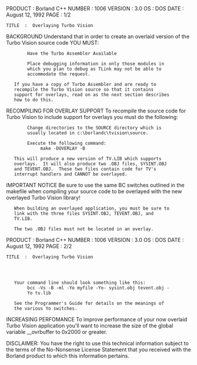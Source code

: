 






  PRODUCT  :  Borland C++                           NUMBER  :  1006
  VERSION  :  3.0
       OS  :  DOS
     DATE  :  August 12, 1992                          PAGE  :  1/2

    TITLE  :  Overlaying Turbo Vision




  BACKGROUND
       Understand that in order to create an overlaid version of
       the Turbo Vision source code YOU MUST:

            Have the Turbo Assembler Available

            Place debugging information in only those modules in
            which you plan to debug as TLink may not be able to
            accommodate the request.

       If you have a copy of Turbo Assembler and are ready to
       recompile the Turbo Vision source so that it contains
       support for overlays, read on as the next section describes
       how to do this.


  RECOMPILING FOR OVERLAY SUPPORT
       To recompile the source code for Turbo Vision to include
       support for overlays you must do the following:

            Change directories to the SOURCE directory which is
            usually located in c:\borlandc\tvision\source.

            Execute the following command:
                 make -DOVERLAY -B

       This will produce a new version of TV.LIB which supports
       overlays.  It will also produce two .OBJ files, SYSINT.OBJ
       and TEVENT.OBJ.  These two files contain code for TV's
       interrupt handlers and CANNOT be overlayed.


  IMPORTANT NOTICE
       Be sure to use the same BC switches outlined in the makefile
       when compiling your source code to be overlayed with the new
       overlayed Turbo Vision library!

       When building an overlayed application, you must be sure to
       link with the three files SYSINT.OBJ, TEVENT.OBJ, and
       TV.LIB.

       The two .OBJ files must not be located in an overlay.














  PRODUCT  :  Borland C++                           NUMBER  :  1006
  VERSION  :  3.0
       OS  :  DOS
     DATE  :  August 12, 1992                          PAGE  :  2/2

    TITLE  :  Overlaying Turbo Vision




       Your command line should look something like this:
            bcc -Vs -B -ml -Yo myfile -Yo- sysint.obj tevent.obj -
            Yo tv.lib

       See the Programmer's Guide for details on the meanings of
       the various Yo switches.


  INCREASING PERFOMANCE
       To improve performance of your now overlaid Turbo Vision
       application you'll want to increase the size of the global
       variable __ovrbuffer to 0x2000 or greater.

  DISCLAIMER: You have the right to use this technical information
  subject to the terms of the No-Nonsense License Statement that
  you received with the Borland product to which this information
  pertains.
































